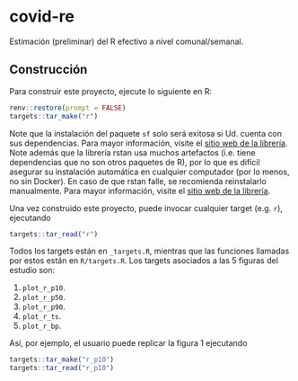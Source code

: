 # covid-re

Estimación (preliminar) del R efectivo a nivel comunal/semanal.

## Construcción

Para construir este proyecto, ejecute lo siguiente en R:

```r
renv::restore(prompt = FALSE)
targets::tar_make("r")
```

Note que la instalación del paquete `sf` solo será exitosa si Ud. cuenta con sus dependencias. Para mayor información, visite el [sitio web de la librería](https://r-spatial.github.io/sf/). Note además que la librería rstan usa muchos artefactos (i.e. tiene dependencias que no son otros paquetes de R), por lo que es difícil asegurar su instalación automática en cualquier computador (por lo menos, no sin Docker). En caso de que rstan falle, se recomienda reinstalarlo manualmente. Para mayor información, visite el [sitio web de la librería](https://mc-stan.org/users/interfaces/rstan).

Una vez construido este proyecto, puede invocar cualquier target (e.g. `r`), ejecutando

```r
targets::tar_read("r")
```

Todos los targets están en `_targets.R`, mientras que las funciones llamadas por estos están en `R/targets.R`. Los targets asociados a las 5 figuras del estudio son:

  1. `plot_r_p10`.
  2. `plot_r_p50`.
  3. `plot_r_p90`.
  4. `plot_r_ts`.
  5. `plot_r_bp`.
  
Así, por ejemplo, el usuario puede replicar la figura 1 ejecutando

```r
targets::tar_make("r_p10")
targets::tar_read("r_p10")
```
